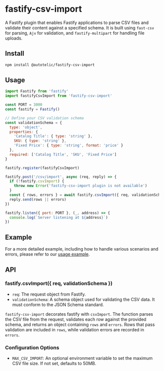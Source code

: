 # fastify-csv-import

A Fastify plugin that enables Fastify applications to parse CSV files and validate their content against a specified schema. It is built using `fast-csv` for parsing, `Ajv` for validation, and `fastify-multipart` for handling file uploads.

## Install

```sh
npm install @autotelic/fastify-csv-import
```

## Usage

```js
import Fastify from 'fastify'
import fastifyCsvImport from 'fastify-csv-import'

const PORT = 3000
const fastify = Fastify()

// Define your CSV validation schema
const validationSchema = {
  type: 'object',
  properties: {
    'Catalog Title': { type: 'string' },
    SKU: { type: 'string' },
    'Fixed Price': { type: 'string', format: 'price' }
  },
  required: ['Catalog Title', 'SKU', 'Fixed Price']
}

fastify.register(fastifyCsvImport)

fastify.post('/csv/import', async (req, reply) => {
  if (!fastify.csvImport) {
    throw new Error('fastify-csv-import plugin is not available')
  }
  const { rows, errors } = await fastify.csvImport({ req, validationSchema })
  reply.send(rows || errors)
})

fastify.listen({ port: PORT }, (_, address) => {
  console.log(`Server listening at ${address}`)
})
```

## Example

For a more detailed example, including how to handle various scenarios and errors, please refer to our [usage example](./example/README.md).

## API

### fastify.csvImport({ req, validationSchema })

- `req`: The request object from Fastify.
- `validationSchema`: A schema object used for validating the CSV data. It must conform to the JSON Schema standard.

`fastify-csv-import` decorates fastify with `csvImport`. The function parses the CSV file from the request, validates each row against the provided schema, and returns an object containing `rows` and `errors`. Rows that pass validation are included in `rows`, while validation errors are recorded in `errors`.

### Configuration Options

- `MAX_CSV_IMPORT`: An optional environment variable to set the maximum CSV file size. If not set, defaults to 50MB.
